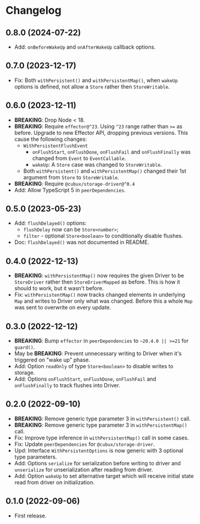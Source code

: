 # Changelog

## 0.8.0 (2024-07-22)

- Add: `onBeforeWakeUp` and `onAfterWakeUp` callback options.

## 0.7.0 (2023-12-17)

- Fix: Both `withPersistent()` and `withPersistentMap()`, when `wakeUp` options
  is defined, not allow a `Store` rather then `StoreWritable`.

## 0.6.0 (2023-12-11)

- **BREAKING**: Drop Node < 18.
- **BREAKING**: Require `effector@^23`. Using `^23` range rather than `>=` as
  before. Upgrade to new Effector API, dropping previous versions. This cause
  the following changes:
  - `WithPersistentFlushEvent`
    - `onFlushStart`, `onFlushDone`, `onFlushFail` and `onFlushFinally` was
      changed from `Event` to `EventCallable`.
    - `wakeUp`: A `Store` case was changed to `StoreWritable`.
  - Both `withPersistent()` and `withPersistentMap()` changed their 1st argument
    from `Store` to `StoreWritable`.
- **BREAKING**: Require `@cubux/storage-driver@^0.4`
- Add: Allow TypeScript 5 in `peerDependencies`.

## 0.5.0 (2023-05-23)

- Add: `flushDelayed()` options:
  - `flushDelay` now can be `Store<number>`;
  - `filter` - optional `Store<boolean>` to conditionally disable flushes.
- Doc: `flushDelayed()` was not documented in README.

## 0.4.0 (2022-12-13)

- **BREAKING**: `withPersistentMap()` now requires the given Driver to be
  `StoreDriver` rather then `StoreDriverMapped` as before. This is how it should
  to work, but it wasn't before.
- Fix: `withPersistentMap()` now tracks changed elements in underlying `Map` and
  writes to Driver only what was changed. Before this a whole `Map` was sent to
  overwrite on every update.

## 0.3.0 (2022-12-12)

- **BREAKING**: Bump `effector` in `peerDependencies` to `~20.4.0 || >=21` for
  `guard()`.
- May be **BREAKING**: Prevent unnecessary writing to Driver when it's triggered
  on "wake up" phase.
- Add: Option `readOnly` of type `Store<boolean>` to disable writes to storage.
- Add: Options `onFlushStart`, `onFlushDone`, `onFlushFail` and `onFlushFinally`
  to track flushes into Driver.

## 0.2.0 (2022-09-10)

- **BREAKING**: Remove generic type parameter 3 in `withPersistent()` call.
- **BREAKING**: Remove generic type parameter 3 in `withPersistentMap()` call.
- Fix: Improve type inference in `withPersistentMap()` call in some cases.
- Fix: Update `peerDependencies` for `@cubux/storage-driver`.
- Upd: Interface `WithPersistentOptions` is now generic with 3 optional type
  parameters.
- Add: Options `serialize` for serialization before writing to driver and
  `unserialize` for unserialization after reading from driver.
- Add: Option `wakeUp` to set alternative target which will receive initial
  state read from driver on initialization.

## 0.1.0 (2022-09-06)

- First release.
